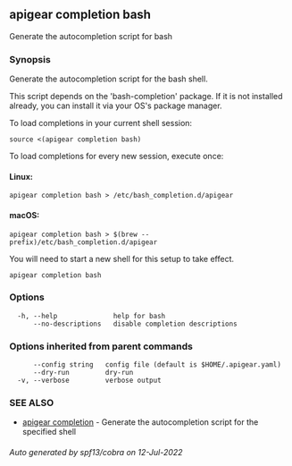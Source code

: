 ## apigear completion bash

Generate the autocompletion script for bash

### Synopsis

Generate the autocompletion script for the bash shell.

This script depends on the 'bash-completion' package.
If it is not installed already, you can install it via your OS's package manager.

To load completions in your current shell session:

	source <(apigear completion bash)

To load completions for every new session, execute once:

#### Linux:

	apigear completion bash > /etc/bash_completion.d/apigear

#### macOS:

	apigear completion bash > $(brew --prefix)/etc/bash_completion.d/apigear

You will need to start a new shell for this setup to take effect.


```
apigear completion bash
```

### Options

```
  -h, --help              help for bash
      --no-descriptions   disable completion descriptions
```

### Options inherited from parent commands

```
      --config string   config file (default is $HOME/.apigear.yaml)
      --dry-run         dry-run
  -v, --verbose         verbose output
```

### SEE ALSO

* [apigear completion](apigear_completion.md)	 - Generate the autocompletion script for the specified shell

###### Auto generated by spf13/cobra on 12-Jul-2022
